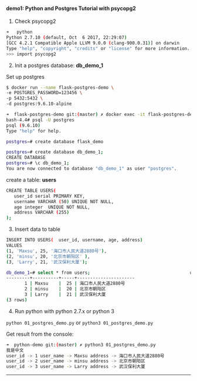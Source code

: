 #### demo1: Python and Postgres Tutorial with psycopg2
01. Check psycopg2

```bash
➜   python
Python 2.7.10 (default, Oct  6 2017, 22:29:07)
[GCC 4.2.1 Compatible Apple LLVM 9.0.0 (clang-900.0.31)] on darwin
Type "help", "copyright", "credits" or "license" for more information.
>>> import psycopg2
```

02. Init a postgres database: **db_demo_1**

Set up postgres

```bash
$ docker run --name flask-postgres-demo \
-e POSTGRES_PASSWORD=123456 \
-p 5432:5432 \
-d postgres:9.6.10-alpine
```

```bash
➜  flask-postgres-demo git:(master) ✗ docker exec -it flask-postgres-demo bash
bash-4.4# psql -U postgres
psql (9.6.10)
Type "help" for help.

postgres=# create database flask_demo
```


```bash
postgres=# create database db_demo_1;
CREATE DATABASE
postgres=# \c db_demo_1;
You are now connected to database "db_demo_1" as user "postgres".
```

create a table: **users**
```bash
CREATE TABLE USERS(
   user_id serial PRIMARY KEY,
   username VARCHAR (50) UNIQUE NOT NULL,
   age integer  UNIQUE NOT NULL,
   address VARCHAR (255) 
);
```

03. Insert data to table 

```bash
INSERT INTO USERS(  user_id, username, age, address)  
VALUES
(1, 'Maxsu', 25, '海口市人民大道2880号'), 
(2, 'minsu', 20, '北京市朝阳区' ), 
(3, 'Larry', 21, '武汉保利大厦');
```

```bash
db_demo_1=# select * from users;                                      user_id | username | age |       address
---------+----------+-----+----------------------
       1 | Maxsu    |  25 | 海口市人民大道2880号
       2 | minsu    |  20 | 北京市朝阳区
       3 | Larry    |  21 | 武汉保利大厦
(3 rows)
```

04. Run python with python 2.7.x or python 3

`python 01_postgres_demo.py` or `python3 01_postgres_demo.py`

Get result from the console:
```bash
➜  python-demo git:(master) ✗ python3 01_postgres_demo.py
我是中文
user_id -> 1 user_name -> Maxsu address -> 海口市人民大道2880号
user_id -> 2 user_name -> minsu address -> 北京市朝阳区
user_id -> 3 user_name -> Larry address -> 武汉保利大厦
```
---